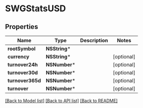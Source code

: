 # SWGStatsUSD

## Properties
Name | Type | Description | Notes
------------ | ------------- | ------------- | -------------
**rootSymbol** | **NSString*** |  | 
**currency** | **NSString*** |  | [optional] 
**turnover24h** | **NSNumber*** |  | [optional] 
**turnover30d** | **NSNumber*** |  | [optional] 
**turnover365d** | **NSNumber*** |  | [optional] 
**turnover** | **NSNumber*** |  | [optional] 

[[Back to Model list]](../README.md#documentation-for-models) [[Back to API list]](../README.md#documentation-for-api-endpoints) [[Back to README]](../README.md)


